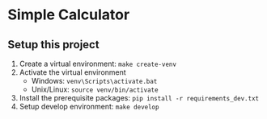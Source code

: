 # Simple Calculator

## Setup this project
1. Create a virtual environment: `make create-venv`
2. Activate the virtual environment
    - Windows: `venv\Scripts\activate.bat`
    - Unix/Linux: `source venv/bin/activate`
3. Install the prerequisite packages: `pip install -r requirements_dev.txt`
4. Setup develop environment: `make develop`
